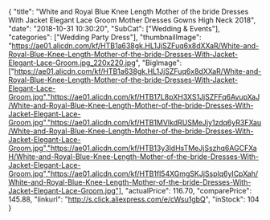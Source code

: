 {
	"title": "White and Royal Blue Knee Length Mother of the bride Dresses With Jacket Elegant Lace Groom Mother Dresses Gowns High Neck 2018",
	"date": "2018-10-31 10:30:20",
	"SubCat": ["Wedding & Events"],
	"categories": ["Wedding Party Dress"],
	"thumbnailImage": "https://ae01.alicdn.com/kf/HTB1a638gk.HL1JjSZFuq6x8dXXaR/White-and-Royal-Blue-Knee-Length-Mother-of-the-bride-Dresses-With-Jacket-Elegant-Lace-Groom.jpg_220x220.jpg",
	"BigImage": ["https://ae01.alicdn.com/kf/HTB1a638gk.HL1JjSZFuq6x8dXXaR/White-and-Royal-Blue-Knee-Length-Mother-of-the-bride-Dresses-With-Jacket-Elegant-Lace-Groom.jpg","https://ae01.alicdn.com/kf/HTB17L8pXH3XS1JjSZFFq6AvupXaJ/White-and-Royal-Blue-Knee-Length-Mother-of-the-bride-Dresses-With-Jacket-Elegant-Lace-Groom.jpg","https://ae01.alicdn.com/kf/HTB1MVIkdRUSMeJjy1zdq6yR3FXau/White-and-Royal-Blue-Knee-Length-Mother-of-the-bride-Dresses-With-Jacket-Elegant-Lace-Groom.jpg","https://ae01.alicdn.com/kf/HTB13y3ldHsTMeJjSszhq6AGCFXaH/White-and-Royal-Blue-Knee-Length-Mother-of-the-bride-Dresses-With-Jacket-Elegant-Lace-Groom.jpg","https://ae01.alicdn.com/kf/HTB1fl54XGmgSKJjSsplq6yICpXah/White-and-Royal-Blue-Knee-Length-Mother-of-the-bride-Dresses-With-Jacket-Elegant-Lace-Groom.jpg"],
	"actualPrice": 116.70,
	"comparePrice": 145.88,
	"linkurl": "http://s.click.aliexpress.com/e/cWsu1gbQ",
	"inStock": 104
}
